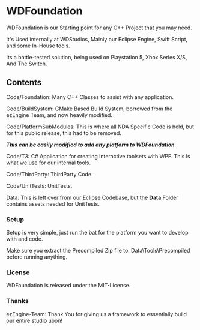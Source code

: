 # WDFoundation

WDFoundation is our Starting point for any C++ Project that you may need.

It's Used internally at WDStudios, Mainly our Eclipse Engine, Swift Script, and some In-House tools.

Its a battle-tested solution, being used on Playstation 5, Xbox Series X/S, And The Switch.

## Contents
Code/Foundation: Many C++ Classes to assist with any application.

Code/BuildSystem: CMake Based Build System, borrowed from the ezEngine Team, and now heavily modified.

Code/PlatformSubModules: This is where all NDA Specific Code is held, but for this public release, this had to be removed.

***This can be easily modified to add any platform to WDFoundation.***

Code/T3: C# Application for creating interactive toolsets with WPF. This is what we use for our internal tools.

Code/ThirdParty: ThirdParty Code.

Code/UnitTests: UnitTests.

Data: This is left over from our Eclipse Codebase, but the **Data** Folder contains assets needed for UnitTests. 

### Setup
Setup is very simple, just run the bat for the platform you want to develop with and code.

Make sure you extract the Precompiled Zip file to: Data\Tools\Precompiled before running anything.

### License

WDFoundation is released under the MIT-License.

### Thanks

ezEngine-Team: Thank You for giving us a framework to essentially build our entire studio upon!